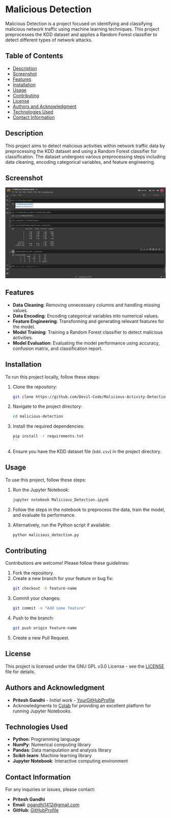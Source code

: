 # Malicious Detection

Malicious Detection is a project focused on identifying and classifying malicious network traffic using machine learning techniques. This project preprocesses the KDD dataset and applies a Random Forest classifier to detect different types of network attacks.

## Table of Contents

- [Description](#description)
- [Screenshot](#screenshot)
- [Features](#features)
- [Installation](#installation)
- [Usage](#usage)
- [Contributing](#contributing)
- [License](#license)
- [Authors and Acknowledgment](#authors-and-acknowledgment)
- [Technologies Used](#technologies-used)
- [Contact Information](#contact-information)

## Description

This project aims to detect malicious activities within network traffic data by preprocessing the KDD dataset and using a Random Forest classifier for classification. The dataset undergoes various preprocessing steps including data cleaning, encoding categorical variables, and feature engineering.

## Screenshot

![Alt Text](/screenshots/accuracy.png)

## Features

- **Data Cleaning**: Removing unnecessary columns and handling missing values.
- **Data Encoding**: Encoding categorical variables into numerical values.
- **Feature Engineering**: Transforming and generating relevant features for the model.
- **Model Training**: Training a Random Forest classifier to detect malicious activities.
- **Model Evaluation**: Evaluating the model performance using accuracy, confusion matrix, and classification report.

## Installation

To run this project locally, follow these steps:

1. Clone the repository:
    ```bash
    git clone https://github.com/Devil-Code/Malicious-Activity-Detection.git
    ```

2. Navigate to the project directory:
    ```bash
    cd malicious-detection
    ```

3. Install the required dependencies:
    ```bash
    pip install -r requirements.txt
    ``

4. Ensure you have the KDD dataset file (`kdd.csv`) in the project directory.

## Usage

To use this project, follow these steps:

1. Run the Jupyter Notebook:
    ```bash
    jupyter notebook Malicious_Detection.ipynb
    ```

2. Follow the steps in the notebook to preprocess the data, train the model, and evaluate its performance.

3. Alternatively, run the Python script if available:
    ```bash
    python malicious_detection.py
    ```

## Contributing

Contributions are welcome! Please follow these guidelines:

1. Fork the repository.
2. Create a new branch for your feature or bug fix:
    ```bash
    git checkout -b feature-name
    ```
3. Commit your changes:
    ```bash
    git commit -m "Add some feature"
    ```
4. Push to the branch:
    ```bash
    git push origin feature-name
    ```
5. Create a new Pull Request.

## License

This project is licensed under the GNU GPL v3.0 License - see the [LICENSE](LICENSE) file for details.

## Authors and Acknowledgment

- **Pritesh Gandhi** - *Initial work* - [YourGitHubProfile](https://github.com/Devil-Code)
- Acknowledgments to [Colab](https://colab.research.google.com/) for providing an excellent platform for running Jupyter Notebooks.

## Technologies Used

- **Python**: Programming language
- **NumPy**: Numerical computing library
- **Pandas**: Data manipulation and analysis library
- **Scikit-learn**: Machine learning library
- **Jupyter Notebook**: Interactive computing environment

## Contact Information

For any inquiries or issues, please contact:
- **Pritesh Gandhi**
- **Email**: pgandhi1412@gmail.com
- **GitHub**: [GitHubProfile](https://github.com/Devil-Code)
